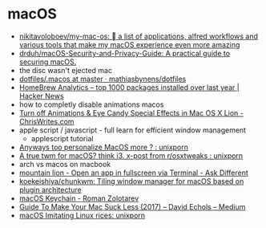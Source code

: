 # macOS
- [nikitavoloboev/my-mac-os:  a list of applications, alfred workflows and various tools that make my macOS experience even more amazing](https://github.com/nikitavoloboev/my-mac-os)
- [drduh/macOS-Security-and-Privacy-Guide: A practical guide to securing macOS.](https://github.com/drduh/macOS-Security-and-Privacy-Guide)
- the disc wasn't ejected mac
- [dotfiles/.macos at master · mathiasbynens/dotfiles](https://github.com/mathiasbynens/dotfiles/blob/master/.macos)
- [HomeBrew Analytics – top 1000 packages installed over last year | Hacker News](https://news.ycombinator.com/item?id=15164439)
- how to completly disable animations macos
- [Turn off Animations & Eye Candy Special Effects in Mac OS X Lion - ChrisWrites.com](http://www.chriswrites.com/turn-off-animations-eye-candy-effects-in-mac-os-x-lion/)
- apple script / javascript - full learn for efficient window management
    - applescript tutorial
- [Anyways too personalize MacOS more ? : unixporn](https://www.reddit.com/r/unixporn/comments/5cfaik/anyways_too_personalize_macos_more/)
- [A true twm for macOS? think i3. x-post from r/osxtweaks : unixporn](https://www.reddit.com/r/unixporn/comments/5cowoq/a_true_twm_for_macos_think_i3_xpost_from/)
- arch vs macos on macbook
- [mountain lion - Open an app in fullscreen via Terminal - Ask Different](https://apple.stackexchange.com/questions/58875/open-an-app-in-fullscreen-via-terminal)
- [koekeishiya/chunkwm: Tiling window manager for macOS based on plugin architecture](https://github.com/koekeishiya/chunkwm)
- [macOS Keychain - Roman Zolotarev](https://www.romanzolotarev.com/keychain/)
- [Guide To Make Your Mac Suck Less (2017) – David Echols – Medium](https://medium.com/@echohack/guide-to-make-your-mac-suck-less-2017-88a57563aac7)
- [macOS Imitating Linux rices: unixporn](https://www.reddit.com/r/unixporn/comments/7t21ip/macos_imitating_linux_rices/)

